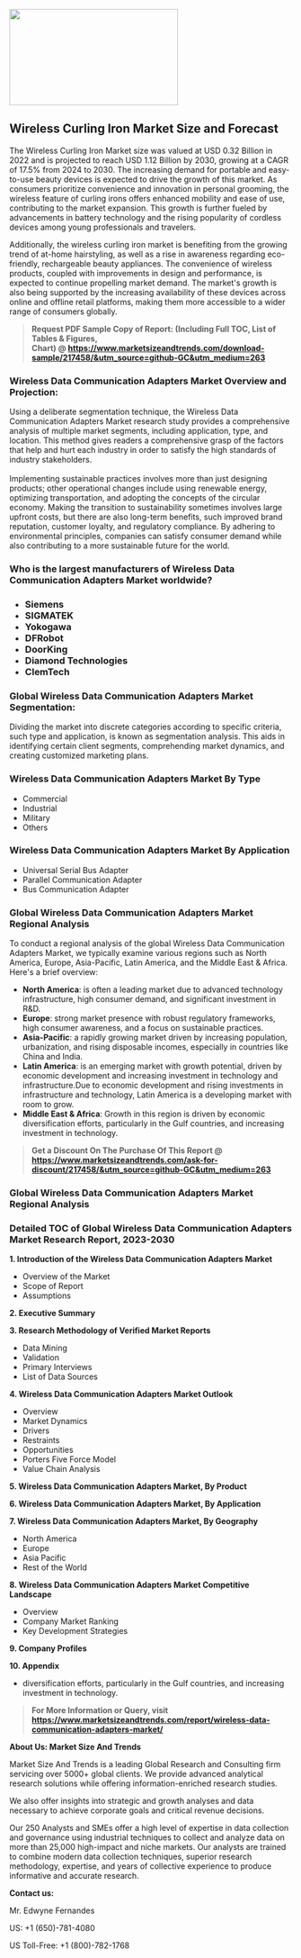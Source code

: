 <p><img class="alignnone size-medium wp-image-20088" src="https://ffe5etoiles.com/wp-content/uploads/2024/12/MST1-300x171.png" alt="" width="300" height="171" /></p><h2>Wireless Curling Iron Market Size and Forecast</h2><p>The Wireless Curling Iron Market size was valued at USD 0.32 Billion in 2022 and is projected to reach USD 1.12 Billion by 2030, growing at a CAGR of 17.5% from 2024 to 2030. The increasing demand for portable and easy-to-use beauty devices is expected to drive the growth of this market. As consumers prioritize convenience and innovation in personal grooming, the wireless feature of curling irons offers enhanced mobility and ease of use, contributing to the market expansion. This growth is further fueled by advancements in battery technology and the rising popularity of cordless devices among young professionals and travelers.</p><p>Additionally, the wireless curling iron market is benefiting from the growing trend of at-home hairstyling, as well as a rise in awareness regarding eco-friendly, rechargeable beauty appliances. The convenience of wireless products, coupled with improvements in design and performance, is expected to continue propelling market demand. The market's growth is also being supported by the increasing availability of these devices across online and offline retail platforms, making them more accessible to a wider range of consumers globally.</p></p><blockquote id="" class=""><strong>Request PDF Sample Copy of Report: (Including Full TOC, List of Tables &amp; Figures, Chart)&nbsp;@&nbsp;<strong><a href="https://www.marketsizeandtrends.com/download-sample/217458/&utm_source=github-GC&utm_medium=263" target="_blank">https://www.marketsizeandtrends.com/download-sample/217458/&utm_source=github-GC&utm_medium=263</a></strong></strong></blockquote><h3 id="" class="">Wireless Data Communication Adapters Market&nbsp;Overview and Projection:</h3><p id="" class="">Using a deliberate segmentation technique, the Wireless Data Communication Adapters Market research study provides a comprehensive analysis of multiple market segments, including application, type, and location. This method gives readers a comprehensive grasp of the factors that help and hurt each industry in order to satisfy the high standards of industry stakeholders. <br /> <br />Implementing sustainable practices involves more than just designing products; other operational changes include using renewable energy, optimizing transportation, and adopting the concepts of the circular economy. Making the transition to sustainability sometimes involves large upfront costs, but there are also long-term benefits, such improved brand reputation, customer loyalty, and regulatory compliance. By adhering to environmental principles, companies can satisfy consumer demand while also contributing to a more sustainable future for the world.</p><h3 id="" class="">Who is the largest manufacturers of&nbsp;Wireless Data Communication Adapters Market worldwide?</h3><h3 class=""><p><ul><li>Siemens </li><li> SIGMATEK </li><li> Yokogawa </li><li> DFRobot </li><li> DoorKing </li><li> Diamond Technologies </li><li> ClemTech</li></ul></p></h3><h3 id="" class="">Global&nbsp;Wireless Data Communication Adapters Market Segmentation:</h3><p id="" class="">Dividing the market into discrete categories according to specific criteria, such type and application, is known as segmentation analysis. This aids in identifying certain client segments, comprehending market dynamics, and creating customized marketing plans.</p><h3 id="" class="">Wireless Data Communication Adapters Market&nbsp;By Type</h3><p><p><ul><li>Commercial</li><li> Industrial</li><li> Military</li><li> Others</p></li></ul></p></p><h3 id="" class="">Wireless Data Communication Adapters Market&nbsp;By Application</h3><p class=""><p><ul><li>Universal Serial Bus Adapter</li><li> Parallel Communication Adapter</li><li> Bus Communication Adapter</li></ul></p></p><h3 id="" class="">Global Wireless Data Communication Adapters Market Regional Analysis</h3><p id="" class="">To conduct a regional analysis of the global Wireless Data Communication Adapters Market, we typically examine various regions such as North America, Europe, Asia-Pacific, Latin America, and the Middle East &amp; Africa. Here's a brief overview:</p><ul><li><strong>North America</strong>: is often a leading market due to advanced technology infrastructure, high consumer demand, and significant investment in R&amp;D.</li><li><strong>Europe</strong>: strong market presence with robust regulatory frameworks, high consumer awareness, and a focus on sustainable practices.</li><li><strong>Asia-Pacific</strong>: a rapidly growing market driven by increasing population, urbanization, and rising disposable incomes, especially in countries like China and India.</li><li><strong>Latin America</strong>: is an emerging market with growth potential, driven by economic development and increasing investment in technology and infrastructure.Due to economic development and rising investments in infrastructure and technology, Latin America is a developing market with room to grow.</li><li><strong>Middle East &amp; Africa</strong>: Growth in this region is driven by economic diversification efforts, particularly in the Gulf countries, and increasing investment in technology.</li></ul><blockquote id="" class=""><strong>Get a Discount On The Purchase Of This Report @ <strong><a href="https://www.marketsizeandtrends.com/ask-for-discount/217458/&utm_source=github-GC&utm_medium=263" target="_blank">https://www.marketsizeandtrends.com/ask-for-discount/217458/&utm_source=github-GC&utm_medium=263</a></strong></strong></blockquote><h3 id="" class="">Global Wireless Data Communication Adapters Market Regional Analysis</h3><h3 id="" class="">Detailed TOC of Global Wireless Data Communication Adapters Market Research Report, 2023-2030</h3><p id="" class=""><strong>1. Introduction of the Wireless Data Communication Adapters Market</strong></p><ul><li>Overview of the Market</li><li>Scope of Report</li><li>Assumptions</li></ul><p id="" class=""><strong>2. Executive Summary</strong></p><p id="" class=""><strong>3. Research Methodology of Verified Market Reports</strong></p><ul><li>Data Mining</li><li>Validation</li><li>Primary Interviews</li><li>List of Data Sources</li></ul><p id="" class=""><strong>4. Wireless Data Communication Adapters Market Outlook</strong></p><ul><li>Overview</li><li>Market Dynamics</li><li>Drivers</li><li>Restraints</li><li>Opportunities</li><li>Porters Five Force Model</li><li>Value Chain Analysis</li></ul><p id="" class=""><strong>5. Wireless Data Communication Adapters Market, By Product</strong></p><p id="" class=""><strong>6. Wireless Data Communication Adapters Market, By Application</strong></p><p id="" class=""><strong>7. Wireless Data Communication Adapters Market, By Geography</strong></p><ul><li>North America</li><li>Europe</li><li>Asia Pacific</li><li>Rest of the World</li></ul><p id="" class=""><strong>8. Wireless Data Communication Adapters Market Competitive Landscape</strong></p><ul><li>Overview</li><li>Company Market Ranking</li><li>Key Development Strategies</li></ul><p id="" class=""><strong>9. Company Profiles</strong></p><p id="" class=""><strong>10. Appendix</strong></p><ul><li>diversification efforts, particularly in the Gulf countries, and increasing investment in technology.</li></ul><blockquote id="" class=""><strong>For More Information or Query, visit <strong><strong><a href="https://www.marketsizeandtrends.com/report/wireless-data-communication-adapters-market/" target="_blank">https://www.marketsizeandtrends.com/report/wireless-data-communication-adapters-market/</a></strong></strong></strong></blockquote><p id="" class=""><strong>About Us: Market Size And Trends</strong></p><p id="" class="">Market Size And Trends is a leading Global Research and Consulting firm servicing over 5000+ global clients. We provide advanced analytical research solutions while offering information-enriched research studies.</p><p id="" class="">We also offer insights into strategic and growth analyses and data necessary to achieve corporate goals and critical revenue decisions.</p><p id="" class="">Our 250 Analysts and SMEs offer a high level of expertise in data collection and governance using industrial techniques to collect and analyze data on more than 25,000 high-impact and niche markets. Our analysts are trained to combine modern data collection techniques, superior research methodology, expertise, and years of collective experience to produce informative and accurate research.</p><p id="" class=""><strong>Contact us:</strong></p><p id="" class="">Mr. Edwyne Fernandes</p><p id="" class="">US: +1 (650)-781-4080</p><p id="" class="">US Toll-Free: +1 (800)-782-1768</p>
